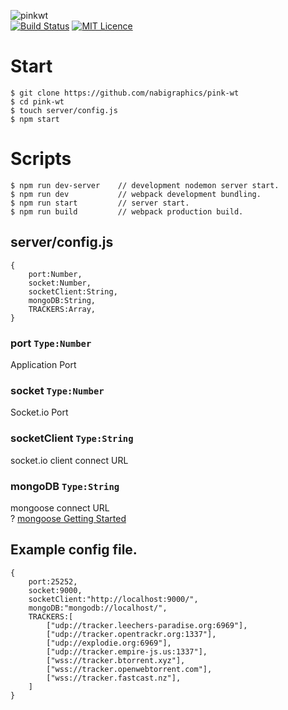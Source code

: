 ![pinkwt](https://github.com/nabigraphics/pink-wt/blob/master/easywt-header.png?raw=true)  
[![Build Status](https://travis-ci.org/nabigraphics/pink-wt.svg?branch=master)](https://travis-ci.org/nabigraphics/pink-wt)
[![MIT Licence](https://badges.frapsoft.com/os/mit/mit.svg?v=103)](https://opensource.org/licenses/mit-license.php)

# Start
```
$ git clone https://github.com/nabigraphics/pink-wt
$ cd pink-wt
$ touch server/config.js
$ npm start
```

# Scripts
```
$ npm run dev-server    // development nodemon server start.
$ npm run dev           // webpack development bundling.
$ npm run start         // server start.
$ npm run build         // webpack production build.
```

## server/config.js
```
{
    port:Number,
    socket:Number,
    socketClient:String,
    mongoDB:String,
    TRACKERS:Array, 
}
```
### port `Type:Number`
Application Port

### socket `Type:Number`
Socket.io Port

### socketClient `Type:String`
socket.io client connect URL

### mongoDB `Type:String`
mongoose connect URL  
? [mongoose Getting Started](http://mongoosejs.com/docs/index.html)

## Example config file.
```
{
    port:25252,
    socket:9000,
    socketClient:"http://localhost:9000/",
    mongoDB:"mongodb://localhost/",
    TRACKERS:[
        ["udp://tracker.leechers-paradise.org:6969"],
        ["udp://tracker.opentrackr.org:1337"],
        ["udp://explodie.org:6969"],
        ["udp://tracker.empire-js.us:1337"],
        ["wss://tracker.btorrent.xyz"],
        ["wss://tracker.openwebtorrent.com"],
        ["wss://tracker.fastcast.nz"],
    ]
}
```